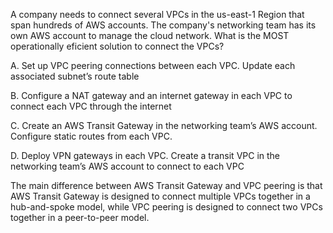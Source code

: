 A company needs to connect several VPCs in the us-east-1 Region that span hundreds of AWS accounts. The company's networking team has its own AWS account to manage the cloud network. What is the MOST operationally eficient solution to connect the VPCs? 

A. Set up VPC peering connections between each VPC. Update each associated subnet’s route table 

B. Configure a NAT gateway and an internet gateway in each VPC to connect each VPC through the internet 

C. Create an AWS Transit Gateway in the networking team’s AWS account. Configure static routes from each VPC. 

D. Deploy VPN gateways in each VPC. Create a transit VPC in the networking team’s AWS account to connect to each VPC

The main difference between AWS Transit Gateway and VPC peering is that AWS Transit Gateway is designed to connect multiple VPCs together in a hub-and-spoke model, while VPC peering is designed to connect two VPCs together in a peer-to-peer model.
